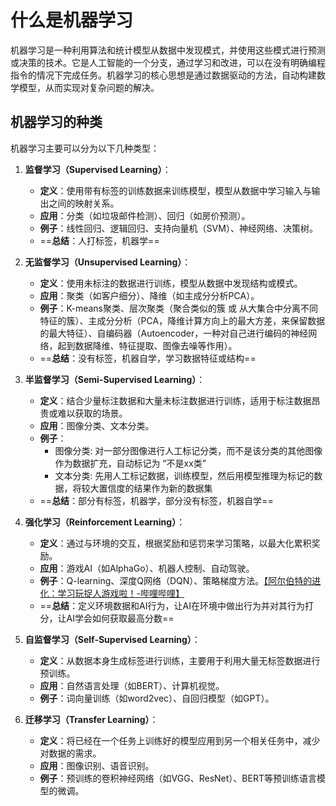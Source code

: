 # 什么是机器学习

机器学习是一种利用算法和统计模型从数据中发现模式，并使用这些模式进行预测或决策的技术。它是人工智能的一个分支，通过学习和改进，可以在没有明确编程指令的情况下完成任务。机器学习的核心思想是通过数据驱动的方法，自动构建数学模型，从而实现对复杂问题的解决。

## 机器学习的种类

机器学习主要可以分为以下几种类型：

1. **监督学习（Supervised Learning）**：
   - **定义**：使用带有标签的训练数据来训练模型，模型从数据中学习输入与输出之间的映射关系。
   - **应用**：分类（如垃圾邮件检测）、回归（如房价预测）。
   - **例子**：线性回归、逻辑回归、支持向量机（SVM）、神经网络、决策树。
   - ==**总结**：人打标签，机器学==

2. **无监督学习（Unsupervised Learning）**：
   - **定义**：使用未标注的数据进行训练，模型从数据中发现结构或模式。
   - **应用**：聚类（如客户细分）、降维（如主成分分析PCA）。
   - **例子**：K-means聚类、层次聚类（聚合类似的簇 或 从大集合中分离不同特征的簇）、主成分分析（PCA，降维计算方向上的最大方差，来保留数据的最大特征）、自编码器（Autoencoder，一种对自己进行编码的神经网络，起到数据降维、特征提取、图像去噪等作用）。
   - ==**总结**：没有标签，机器自学，学习数据特征或结构==

3. **半监督学习（Semi-Supervised Learning）**：
   - **定义**：结合少量标注数据和大量未标注数据进行训练，适用于标注数据昂贵或难以获取的场景。
   - **应用**：图像分类、文本分类。
   - **例子**：
     - 图像分类: 对一部分图像进行人工标记分类，而不是该分类的其他图像作为数据扩充，自动标记为 “不是xx类”
     - 文本分类: 先用人工标记数据，训练模型，然后用模型推理为标记的数据，将较大置信度的结果作为新的数据集
   - ==**总结**：部分有标签，机器学，部分没有标签，机器自学==

4. **强化学习（Reinforcement Learning）**：
   - **定义**：通过与环境的交互，根据奖励和惩罚来学习策略，以最大化累积奖励。
   - **应用**：游戏AI（如AlphaGo）、机器人控制、自动驾驶。
   - **例子**：Q-learning、深度Q网络（DQN）、策略梯度方法。[【阿尔伯特的进化：学习玩捉人游戏啦！-哔哩哔哩】](https://b23.tv/RC1Dvsn)
   - ==**总结**：定义环境数据和AI行为，让AI在环境中做出行为并对其行为打分，让AI学会如何获取最高分数==

5. **自监督学习（Self-Supervised Learning）**：
   - **定义**：从数据本身生成标签进行训练，主要用于利用大量无标签数据进行预训练。
   - **应用**：自然语言处理（如BERT）、计算机视觉。
   - **例子**：词向量训练（如word2vec）、自回归模型（如GPT）。

6. **迁移学习（Transfer Learning）**：
   - **定义**：将已经在一个任务上训练好的模型应用到另一个相关任务中，减少对数据的需求。
   - **应用**：图像识别、语音识别。
   - **例子**：预训练的卷积神经网络（如VGG、ResNet）、BERT等预训练语言模型的微调。
